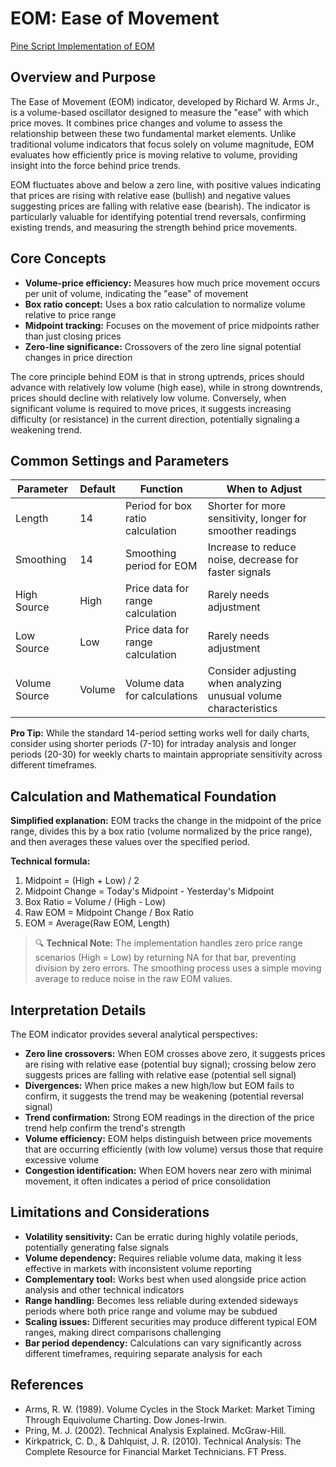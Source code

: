 # EOM: Ease of Movement

[Pine Script Implementation of EOM](https://github.com/mihakralj/pinescript/blob/main/indicators/volume/eom.pine)

## Overview and Purpose

The Ease of Movement (EOM) indicator, developed by Richard W. Arms Jr., is a volume-based oscillator designed to measure the "ease" with which price moves. It combines price changes and volume to assess the relationship between these two fundamental market elements. Unlike traditional volume indicators that focus solely on volume magnitude, EOM evaluates how efficiently price is moving relative to volume, providing insight into the force behind price trends.

EOM fluctuates above and below a zero line, with positive values indicating that prices are rising with relative ease (bullish) and negative values suggesting prices are falling with relative ease (bearish). The indicator is particularly valuable for identifying potential trend reversals, confirming existing trends, and measuring the strength behind price movements.

## Core Concepts

* **Volume-price efficiency:** Measures how much price movement occurs per unit of volume, indicating the "ease" of movement
* **Box ratio concept:** Uses a box ratio calculation to normalize volume relative to price range
* **Midpoint tracking:** Focuses on the movement of price midpoints rather than just closing prices
* **Zero-line significance:** Crossovers of the zero line signal potential changes in price direction

The core principle behind EOM is that in strong uptrends, prices should advance with relatively low volume (high ease), while in strong downtrends, prices should decline with relatively low volume. Conversely, when significant volume is required to move prices, it suggests increasing difficulty (or resistance) in the current direction, potentially signaling a weakening trend.

## Common Settings and Parameters

| Parameter | Default | Function | When to Adjust |
|-----------|---------|----------|---------------|
| Length | 14 | Period for box ratio calculation | Shorter for more sensitivity, longer for smoother readings |
| Smoothing | 14 | Smoothing period for EOM | Increase to reduce noise, decrease for faster signals |
| High Source | High | Price data for range calculation | Rarely needs adjustment |
| Low Source | Low | Price data for range calculation | Rarely needs adjustment |
| Volume Source | Volume | Volume data for calculations | Consider adjusting when analyzing unusual volume characteristics |

**Pro Tip:** While the standard 14-period setting works well for daily charts, consider using shorter periods (7-10) for intraday analysis and longer periods (20-30) for weekly charts to maintain appropriate sensitivity across different timeframes.

## Calculation and Mathematical Foundation

**Simplified explanation:**
EOM tracks the change in the midpoint of the price range, divides this by a box ratio (volume normalized by the price range), and then averages these values over the specified period.

**Technical formula:**

1. Midpoint = (High + Low) / 2
2. Midpoint Change = Today's Midpoint - Yesterday's Midpoint
3. Box Ratio = Volume / (High - Low)
4. Raw EOM = Midpoint Change / Box Ratio
5. EOM = Average(Raw EOM, Length)

> 🔍 **Technical Note:** The implementation handles zero price range scenarios (High = Low) by returning NA for that bar, preventing division by zero errors. The smoothing process uses a simple moving average to reduce noise in the raw EOM values.

## Interpretation Details

The EOM indicator provides several analytical perspectives:

* **Zero line crossovers:** When EOM crosses above zero, it suggests prices are rising with relative ease (potential buy signal); crossing below zero suggests prices are falling with relative ease (potential sell signal)
* **Divergences:** When price makes a new high/low but EOM fails to confirm, it suggests the trend may be weakening (potential reversal signal)
* **Trend confirmation:** Strong EOM readings in the direction of the price trend help confirm the trend's strength
* **Volume efficiency:** EOM helps distinguish between price movements that are occurring efficiently (with low volume) versus those that require excessive volume
* **Congestion identification:** When EOM hovers near zero with minimal movement, it often indicates a period of price consolidation

## Limitations and Considerations

* **Volatility sensitivity:** Can be erratic during highly volatile periods, potentially generating false signals
* **Volume dependency:** Requires reliable volume data, making it less effective in markets with inconsistent volume reporting
* **Complementary tool:** Works best when used alongside price action analysis and other technical indicators
* **Range handling:** Becomes less reliable during extended sideways periods where both price range and volume may be subdued
* **Scaling issues:** Different securities may produce different typical EOM ranges, making direct comparisons challenging
* **Bar period dependency:** Calculations can vary significantly across different timeframes, requiring separate analysis for each

## References

* Arms, R. W. (1989). Volume Cycles in the Stock Market: Market Timing Through Equivolume Charting. Dow Jones-Irwin.
* Pring, M. J. (2002). Technical Analysis Explained. McGraw-Hill.
* Kirkpatrick, C. D., & Dahlquist, J. R. (2010). Technical Analysis: The Complete Resource for Financial Market Technicians. FT Press.
